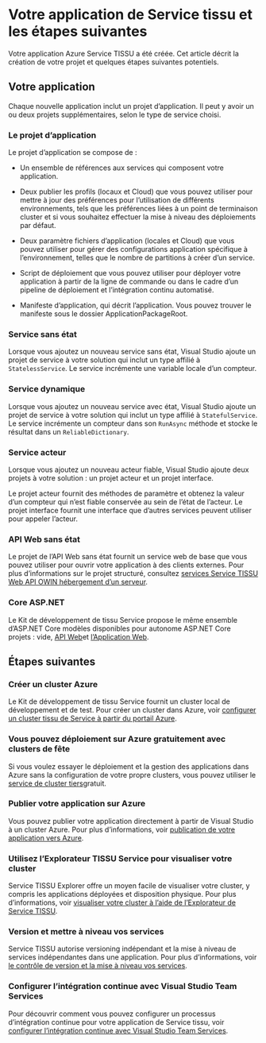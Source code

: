 <properties
   pageTitle="Étapes suivantes de la création de projet tissu de service | Microsoft Azure"
   description="Cet article contient des liens vers un ensemble de tâches de développement core pour tissu de Service"
   services="service-fabric"
   documentationCenter=".net"
   authors="seanmck"
   manager="timlt"
   editor=""/>

<tags
   ms.service="service-fabric"
   ms.devlang="dotNet"
   ms.topic="article"
   ms.tgt_pltfrm="NA"
   ms.workload="NA"
   ms.date="07/08/2016"
   ms.author="seanmck"/>

# <a name="your-service-fabric-application-and-next-steps"></a>Votre application de Service tissu et les étapes suivantes
Votre application Azure Service TISSU a été créée. Cet article décrit la création de votre projet et quelques étapes suivantes potentiels.

## <a name="your-application"></a>Votre application
Chaque nouvelle application inclut un projet d’application. Il peut y avoir un ou deux projets supplémentaires, selon le type de service choisi.

### <a name="the-application-project"></a>Le projet d’application
Le projet d’application se compose de :

- Un ensemble de références aux services qui composent votre application.

- Deux publier les profils (locaux et Cloud) que vous pouvez utiliser pour mettre à jour des préférences pour l’utilisation de différents environnements, tels que les préférences liées à un point de terminaison cluster et si vous souhaitez effectuer la mise à niveau des déploiements par défaut.

- Deux paramètre fichiers d’application (locales et Cloud) que vous pouvez utiliser pour gérer des configurations application spécifique à l’environnement, telles que le nombre de partitions à créer d’un service.

- Script de déploiement que vous pouvez utiliser pour déployer votre application à partir de la ligne de commande ou dans le cadre d’un pipeline de déploiement et l’intégration continu automatisé.

- Manifeste d’application, qui décrit l’application. Vous pouvez trouver le manifeste sous le dossier ApplicationPackageRoot.

### <a name="stateless-service"></a>Service sans état
Lorsque vous ajoutez un nouveau service sans état, Visual Studio ajoute un projet de service à votre solution qui inclut un type affilié à `StatelessService`. Le service incrémente une variable locale d’un compteur.

### <a name="stateful-service"></a>Service dynamique
Lorsque vous ajoutez un nouveau service avec état, Visual Studio ajoute un projet de service à votre solution qui inclut un type affilié à `StatefulService`. Le service incrémente un compteur dans son `RunAsync` méthode et stocke le résultat dans un `ReliableDictionary`.

### <a name="actor-service"></a>Service acteur
Lorsque vous ajoutez un nouveau acteur fiable, Visual Studio ajoute deux projets à votre solution : un projet acteur et un projet interface.

Le projet acteur fournit des méthodes de paramètre et obtenez la valeur d’un compteur qui n’est fiable conservée au sein de l’état de l’acteur. Le projet interface fournit une interface que d’autres services peuvent utiliser pour appeler l’acteur.

### <a name="stateless-web-api"></a>API Web sans état
Le projet de l’API Web sans état fournit un service web de base que vous pouvez utiliser pour ouvrir votre application à des clients externes. Pour plus d’informations sur le projet structuré, consultez [services Service TISSU Web API OWIN hébergement d’un serveur](service-fabric-reliable-services-communication-webapi.md).

### <a name="aspnet-core"></a>Core ASP.NET

Le Kit de développement de tissu Service propose le même ensemble d’ASP.NET Core modèles disponibles pour autonome ASP.NET Core projets : vide, [API Web][aspnet-webapi]et [l’Application Web][aspnet-webapp].

## <a name="next-steps"></a>Étapes suivantes
### <a name="create-an-azure-cluster"></a>Créer un cluster Azure
Le Kit de développement de tissu Service fournit un cluster local de développement et de test. Pour créer un cluster dans Azure, voir [configurer un cluster tissu de Service à partir du portail Azure][create-cluster-in-portal].

### <a name="try-deploying-to-azure-for-free-with-party-clusters"></a>Vous pouvez déploiement sur Azure gratuitement avec clusters de fête

Si vous voulez essayer le déploiement et la gestion des applications dans Azure sans la configuration de votre propre clusters, vous pouvez utiliser le [service de cluster tiers](http://aka.ms/tryservicefabric)gratuit.

### <a name="publish-your-application-to-azure"></a>Publier votre application sur Azure
Vous pouvez publier votre application directement à partir de Visual Studio à un cluster Azure. Pour plus d’informations, voir [publication de votre application vers Azure][publish-app-to-azure].

### <a name="use-service-fabric-explorer-to-visualize-your-cluster"></a>Utilisez l’Explorateur TISSU Service pour visualiser votre cluster
Service TISSU Explorer offre un moyen facile de visualiser votre cluster, y compris les applications déployées et disposition physique. Pour plus d’informations, voir [visualiser votre cluster à l’aide de l’Explorateur de Service TISSU][visualize-with-sfx].

### <a name="version-and-upgrade-your-services"></a>Version et mettre à niveau vos services
Service TISSU autorise versioning indépendant et la mise à niveau de services indépendantes dans une application. Pour plus d’informations, voir [le contrôle de version et la mise à niveau vos services][app-upgrade-tutorial].

### <a name="configure-continuous-integration-with-visual-studio-team-services"></a>Configurer l’intégration continue avec Visual Studio Team Services
Pour découvrir comment vous pouvez configurer un processus d’intégration continue pour votre application de Service tissu, voir [configurer l’intégration continue avec Visual Studio Team Services][ci-with-vso].


<!-- Links -->
[add-web-frontend]: service-fabric-add-a-web-frontend.md
[create-cluster-in-portal]: service-fabric-cluster-creation-via-portal.md
[publish-app-to-azure]: service-fabric-publish-app-remote-cluster.md
[visualize-with-sfx]: service-fabric-visualizing-your-cluster.md
[ci-with-vso]: service-fabric-set-up-continuous-integration.md
[reliable-services-webapi]: service-fabric-reliable-services-communication-webapi.md
[app-upgrade-tutorial]: service-fabric-application-upgrade-tutorial.md
[aspnet-webapi]: https://docs.asp.net/en/latest/tutorials/first-web-api.html
[aspnet-webapp]: https://docs.asp.net/en/latest/tutorials/first-mvc-app/index.html
